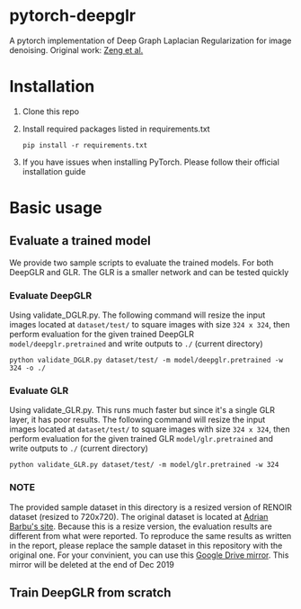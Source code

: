 # pytorch-deepglr
A pytorch implementation of Deep Graph Laplacian Regularization for image denoising. Original work: [Zeng et al.](http://openaccess.thecvf.com/content_CVPRW_2019/papers/NTIRE/Zeng_Deep_Graph_Laplacian_Regularization_for_Robust_Denoising_of_Real_Images_CVPRW_2019_paper.pdf)

# Installation
1. Clone this repo
2. Install required packages listed in requirements.txt

      ``` pip install -r requirements.txt ```
3. If you have issues when installing PyTorch. Please follow their official installation guide []()
# Basic usage
## Evaluate a trained model
We provide two sample scripts to evaluate the trained models. For both DeepGLR and GLR. The GLR is a smaller network and can be tested quickly

### Evaluate DeepGLR
Using validate_DGLR.py. The following command will resize the input images located at ```dataset/test/``` to square images with size ```324 x 324```, then perform evaluation for the given trained DeepGLR ```model/deepglr.pretrained``` and write outputs to ```./``` (current directory)

    python validate_DGLR.py dataset/test/ -m model/deepglr.pretrained -w 324 -o ./

### Evaluate GLR
Using validate_GLR.py. This runs much faster but since it's a single GLR layer, it has poor results. The following command will resize the input images located at ```dataset/test/``` to square images with size ```324 x 324```, then perform evaluation for the given trained GLR ```model/glr.pretrained``` and write outputs to ```./``` (current directory)

    python validate_GLR.py dataset/test/ -m model/glr.pretrained -w 324
      
### NOTE
The provided sample dataset in this directory is a resized version of RENOIR dataset (resized to 720x720). The original dataset is located at [Adrian Barbu's site](http://adrianbarburesearch.blogspot.com/p/renoir-dataset.html). 
Because this is a resize version, the evaluation results are different from what were reported. To reproduce the same results as written in the report, please replace the sample dataset in this repository with the original one. For your convinient, you can use this [Google Drive mirror](http://adrianbarburesearch.blogspot.com/p/renoir-dataset.html). This mirror will be deleted at the end of Dec 2019
      
## Train DeepGLR from scratch
